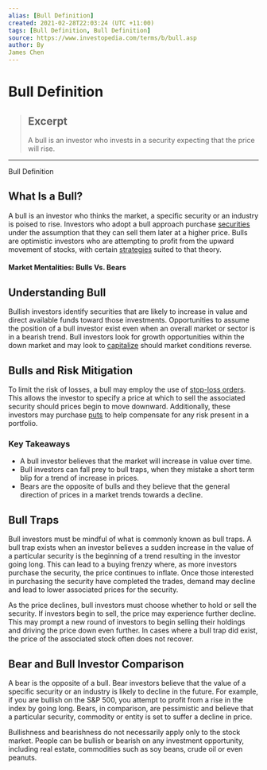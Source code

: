 ```yaml
---
alias: [Bull Definition]
created: 2021-02-28T22:03:24 (UTC +11:00)
tags: [Bull Definition, Bull Definition]
source: https://www.investopedia.com/terms/b/bull.asp
author: By
James Chen
---
```


# Bull Definition

> ## Excerpt
> A bull is an investor who invests in a security expecting that the price will rise.

---

Bull Definition
## What Is a Bull?

A bull is an investor who thinks the market, a specific security or an industry is poised to rise. Investors who adopt a bull approach purchase [securities](https://www.investopedia.com/terms/s/security.asp) under the assumption that they can sell them later at a higher price. Bulls are optimistic investors who are attempting to profit from the upward movement of stocks, with certain [strategies](https://www.investopedia.com/ask/answers/031115/what-common-strategy-traders-implement-when-using-volume-weighted-average-price-vwap.asp) suited to that theory.

#### Market Mentalities: Bulls Vs. Bears

## Understanding Bull

Bullish investors identify securities that are likely to increase in value and direct available funds toward those investments. Opportunities to assume the position of a bull investor exist even when an overall market or sector is in a bearish trend. Bull investors look for growth opportunities within the down market and may look to [capitalize](https://www.investopedia.com/terms/c/capitalize.asp) should market conditions reverse.

## Bulls and Risk Mitigation

To limit the risk of losses, a bull may employ the use of [stop-loss orders](https://www.investopedia.com/terms/s/stop-lossorder.asp). This allows the investor to specify a price at which to sell the associated security should prices begin to move downward. Additionally, these investors may purchase [puts](https://www.investopedia.com/terms/p/putoption.asp) to help compensate for any risk present in a portfolio.

### Key Takeaways

-   A bull investor believes that the market will increase in value over time.
-   Bull investors can fall prey to bull traps, when they mistake a short term blip for a trend of increase in prices.
-   Bears are the opposite of bulls and they believe that the general direction of prices in a market trends towards a decline.

## Bull Traps

Bull investors must be mindful of what is commonly known as bull traps. A bull trap exists when an investor believes a sudden increase in the value of a particular security is the beginning of a trend resulting in the investor going long. This can lead to a buying frenzy where, as more investors purchase the security, the price continues to inflate. Once those interested in purchasing the security have completed the trades, demand may decline and lead to lower associated prices for the security.

As the price declines, bull investors must choose whether to hold or sell the security. If investors begin to sell, the price may experience further decline. This may prompt a new round of investors to begin selling their holdings and driving the price down even further. In cases where a bull trap did exist, the price of the associated stock often does not recover.

## Bear and Bull Investor Comparison

A bear is the opposite of a bull. Bear investors believe that the value of a specific security or an industry is likely to decline in the future. For example, if you are bullish on the S&P 500, you attempt to profit from a rise in the index by going long. Bears, in comparison, are pessimistic and believe that a particular security, commodity or entity is set to suffer a decline in price.

Bullishness and bearishness do not necessarily apply only to the stock market. People can be bullish or bearish on any investment opportunity, including real estate, commodities such as soy beans, crude oil or even peanuts.
